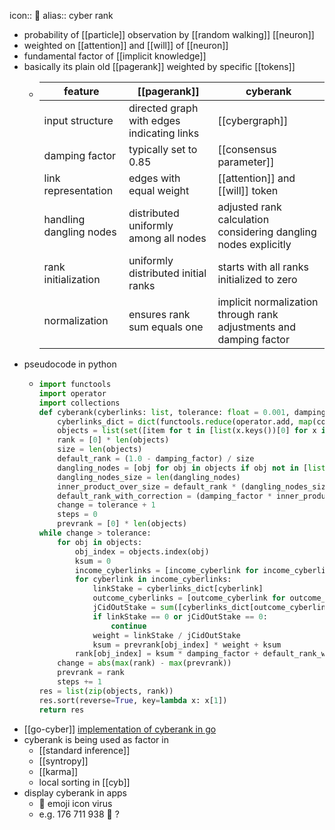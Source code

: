 icon:: 🦠
alias:: cyber rank

- probability of [[particle]] observation by [[random walking]] [[neuron]]
- weighted on [[attention]] and [[will]] of [[neuron]]
- fundamental factor of [[implicit knowledge]]
- basically its plain old [[pagerank]] weighted by specific [[tokens]]
	- | feature                | [[pagerank]]                                     | cyberank                                                                 |
	  |------------------------|----------------------------------------------|--------------------------------------------------------------------------|
	  | input structure    | directed graph with edges indicating links   |  [[cybergraph]]          |
	  | damping factor     | typically set to 0.85                        | [[consensus parameter]]                  |
	  | link representation| edges with equal weight     | [[attention]] and [[will]] token                  |
	  | handling dangling nodes | distributed uniformly among all nodes      | adjusted rank calculation considering dangling nodes explicitly          |
	  | rank initialization| uniformly distributed initial ranks          | starts with all ranks initialized to zero                                |
	  | normalization     | ensures rank sum equals one                   | implicit normalization through rank adjustments and damping factor       |
- pseudocode in python
	- ```python
	  import functools
	  import operator
	  import collections
	  def cyberank(cyberlinks: list, tolerance: float = 0.001, damping_factor: float = 0.8):
	      cyberlinks_dict = dict(functools.reduce(operator.add, map(collections.Counter, cyberlinks)))
	      objects = list(set([item for t in [list(x.keys())[0] for x in cyberlinks] for item in t]))
	      rank = [0] * len(objects)
	      size = len(objects)
	      default_rank = (1.0 - damping_factor) / size
	      dangling_nodes = [obj for obj in objects if obj not in [list(cyberlink.keys())[0][1] for cyberlink in cyberlinks]]
	      dangling_nodes_size = len(dangling_nodes)
	      inner_product_over_size = default_rank * (dangling_nodes_size / size)
	      default_rank_with_correction = (damping_factor * inner_product_over_size) + default_rank
	      change = tolerance + 1
	      steps = 0
	      prevrank = [0] * len(objects)
	  while change > tolerance:
	      for obj in objects:
	          obj_index = objects.index(obj)
	          ksum = 0
	          income_cyberlinks = [income_cyberlink for income_cyberlink in [list(x.keys())[0] for x in cyberlinks] if income_cyberlink[1] == obj]
	          for cyberlink in income_cyberlinks:
	              linkStake = cyberlinks_dict[cyberlink]
	              outcome_cyberlinks = [outcome_cyberlink for outcome_cyberlink in [list(x.keys())[0] for x in cyberlinks] if outcome_cyberlink[0] == cyberlink[0]]
	              jCidOutStake = sum([cyberlinks_dict[outcome_cyberlink] for outcome_cyberlink in outcome_cyberlinks])
	              if linkStake == 0 or jCidOutStake == 0:
	                  continue
	              weight = linkStake / jCidOutStake
	              ksum = prevrank[obj_index] * weight + ksum
	          rank[obj_index] = ksum * damping_factor + default_rank_with_correction
	      change = abs(max(rank) - max(prevrank))
	      prevrank = rank
	      steps += 1
	  res = list(zip(objects, rank))
	  res.sort(reverse=True, key=lambda x: x[1])
	  return res
	  ```
- [[go-cyber]] [implementation of cyberank in go](https://github.com/cybercongress/go-cyber/blob/main/x/rank/keeper/calculate_gpu.go#L22)
- cyberank is being used as factor in
	- [[standard inference]]
	- [[syntropy]]
	- [[karma]]
	- local sorting in [[cyb]]
- display cyberank in apps
	- 🦠 emoji icon virus
	- e.g. 176 711 938 🦠 ?